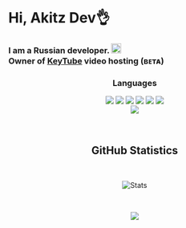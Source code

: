 <h1>Hi, Akitz Dev👌</h1>
<h3>
  I am a Russian developer. <img
  src="https://flagcdn.com/w20/ru.png"
  srcset="https://flagcdn.com/w40/ru.png 2x"
  width="20"
  alt="Россия"><br>
Owner of <a href="https://lzw-studio.ru">KeyTube</a> video hosting (ʙᴇᴛᴀ)
</h3>

<h3 align="center">Languages</h1>
<div align="center">
  <div>
    <img src="https://img.shields.io/badge/C%23-090909?style=for-the-badge&logo=sharp&logoColor=99CC00">
    <img src="https://img.shields.io/badge/-C++-090909?style=for-the-badge&logo=C%2b%2b&logoColor=6296CC">
    <img src="https://img.shields.io/badge/-HTML-090909?style=for-the-badge&logo=HTML5&logoColor=E34F26">
    <img src="https://img.shields.io/badge/-Python-090909?style=for-the-badge&logo=python&logoColor=3776AB">
    <img src="https://img.shields.io/badge/-CSS-090909?style=for-the-badge&logo=css3&logoColor=1572B6">
    <img src="https://img.shields.io/badge/-PHP-090909?style=for-the-badge&logo=php&logoColor=bd3df9">
  </div>
  <div>
     <img src="https://img.shields.io/badge/-Java-090909?style=for-the-badge&logo=java&logoColor=bd3df9">
  </div>
</p>

<br><h2> GitHub Statistics</h2><br>

<p align="center">

![Stats](https://github-readme-stats.vercel.app/api/top-langs/?username=akitz-dev&layout=compact&theme=tokyonight)

<br>

<p align="center">
  <img src="https://github-readme-stats.vercel.app/api?username=akitz-dev&theme=bear&show_icons=true&hide_border=true&count_private=true&locale=ru">
</p>

</p>
